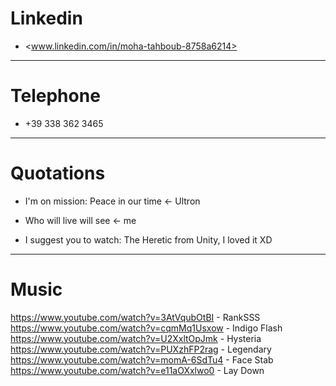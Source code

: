 # Linkedin

- <www.linkedin.com/in/moha-tahboub-8758a6214>

-------------

# Telephone

- +39 338 362 3465

-------------

# Quotations

- I'm on mission: Peace in our time <- Ultron
- Who will live will see            <- me

- I suggest you to watch: The Heretic from Unity, I loved it XD

-------------

# Music

https://www.youtube.com/watch?v=3AtVqubOtBI - RankSSS <br>
https://www.youtube.com/watch?v=cqmMq1Usxow - Indigo Flash <br>
https://www.youtube.com/watch?v=U2XxltOpJmk - Hysteria <br>
https://www.youtube.com/watch?v=PUXzhFP2rag - Legendary <br>
https://www.youtube.com/watch?v=momA-6SdTu4 - Face Stab <br>
https://www.youtube.com/watch?v=e11aOXxlwo0 - Lay Down
